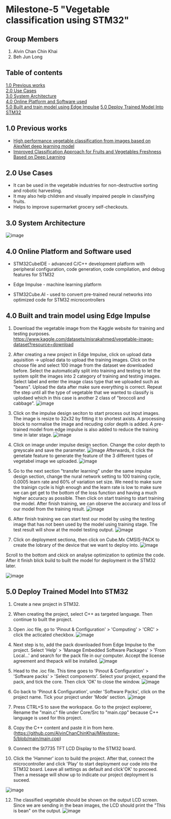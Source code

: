 # Milestone-5 "Vegetable classification using STM32"

## Group Members
1. Alvin Chan Chin Khai
2. Beh Jun Long


## Table of contents
[1.0 Previous works](#Previous-works)
<br>
[2.0 Use Cases](#Use-Cases)
<br>
[3.0 System Architecture](#system-architecture)
<br>
[4.0 Online Platform and Software used](#Online-Platform-and-Software-used)
<br>
[5.0 Built and train model using Edge Impulse](#Built-and-train)
[5.0 Deploy Trained Model Into STM32](#Deploy)

<a name="Previous-works"/></a>
## 1.0 Previous works
 - [High performance vegetable classification from images based on AlexNet deep learning model](https://ijabe.org/index.php/ijabe/article/view/2690/pdf)
 - [Improved Classification Approach for Fruits and Vegetables Freshness Based on Deep Learning](https://www.mdpi.com/1424-8220/22/21/8192/pdf)
 
 <a name="Use-Cases"/></a>
## 2.0 Use Cases
 - It can be used in the vegetable industries for non-destructive sorting and robotic harvesting.
 - It may also help children and visually impaired people in classifying fruits.
 - Helps to improve supermarket grocery self-checkouts.

<a name="system-architecture"/></a>
## 3.0 System Architecture
![image](https://user-images.githubusercontent.com/118173890/220200205-cc964e4b-51b1-4306-b3ae-a3d52933ead0.png)


<a name="Online-Platform-and-Software-used"/></a>
## 4.0 Online Platform and Software used

 - STM32CubeIDE \- advanced C/C++ development platform with peripheral configuration, code generation, code compilation, and debug features for STM32
 
 - Edge Impulse \- machine learning platform
 
 - STM32Cube.AI \- used to convert pre-trained neural networks into optimized code for STM32 microcontrollers


<a name="Built-and-train"/></a>
## 4.0 Built and train model using Edge Impulse

1. Download the vegetable image from the Kaggle website for training and testing purposes.
   https://www.kaggle.com/datasets/misrakahmed/vegetable-image-dataset?resource=download
   
2. After creating a new project in Edge Impulse, click on upload data aquisition -> upload data to upload the training images. Click on the choose file and select 100 image from the dataset we downloaded before. Select the automatically split into training and testing to let the system split the images into 2 category of training and testing images. Select label and enter the image class type that we uploaded such as "beans". Upload the data after make sure everything is correct. Repeat the step until all the type of vegetable that we wanted to classify is uplodaed which in this case is another 2 class of "broccoli and cabbage".
   ![image](https://user-images.githubusercontent.com/118173890/220202714-969842c8-cc43-4d5c-9ca0-40b48646ec69.png)

3. Click on the impulse design seciton to start process out input images. The image is resize to 32x32 by fitting it to shortest axists. A processing block to normalise the image and recuding color depth is added. A pre-trained model from edge impulse is also added to reduce the training time in later stage.
![image](https://user-images.githubusercontent.com/118173890/220204536-901c424f-cbe5-4625-875d-56d901f2c973.png)

4. Click on image under impulse design section. Change the color depth to greyscale and save the parameter. 
   ![image](https://user-images.githubusercontent.com/118173890/220204655-ab0fb9d1-6a30-43f0-bc83-9c59537e4520.png)
   Afterwards, it click the genetate feature to generate the feature of the 3 different types of vegetabel image we uploaded.
   ![image](https://user-images.githubusercontent.com/118173890/220205084-6b3579e3-73e5-48c2-a131-8e0e58fba992.png)

5. Go to the next section "transfer learning" under the same impulse design section, change the nural network setting to 100 training cycle, 0.0005 learn rate and 60% of variation set size. We need to make sure the trainign cycle is high enough and the learn rate is low to make sure we can get get to the bottom of the loss function and having a much higher accuracy as possible. Then click on start training to start training the model. After finish training, we can observe the accuracy and loss of our model from the training result. 
  ![image](https://user-images.githubusercontent.com/118173890/220206195-1cf6378b-993a-4543-8107-b977e43bc9c1.png)

6. After finish training we can start test our model by using the testing image that has not been used by the model using training stage. The test result will show at the model testing output.
![image](https://user-images.githubusercontent.com/118173890/220210270-da4445fb-c85c-440e-b615-1a0825969565.png)

7. Click on deployment sectiona, then click on Cube.Mx CMSIS-PACK to create the lobrary of the device that we want to deploy into. 
![image](https://user-images.githubusercontent.com/118173890/220210607-a5a6d9d1-0c93-4237-b925-8c18db40e59b.png)

  Scroll to the bottom and ckick on analyse optimization to optimize the code. After it finish blick build to built the model for deployment in the STM32 later.

  ![image](https://user-images.githubusercontent.com/118173890/220210496-87d790eb-1a54-4bbf-b151-e2137614cda0.png)




<a name="Deploy"/></a>
## 5.0 Deploy Trained Model Into STM32

1. Create a new project in STM32.

2. When creating the project, select C++ as targeted language. Then continue to built the project.

3. Open .ioc file, go to 'Pinout & Configuration' > 'Computing' > 'CRC' > click the acticated checkbox.
 ![image](https://user-images.githubusercontent.com/118992897/221048750-e861f31e-68db-40bb-b6b2-8162d9187552.png)

5. Next step is to, add the pack downloaded from Edge Impulse to the project. Select 'Help' > 'Manage Embedded Software Packages' > 'From Local...' and search for the pack file in our computer. Accept the license agreement and thepack will be installed.
 ![image](https://user-images.githubusercontent.com/118992897/221049309-4534d40a-2614-44fa-a873-0d87073d6981.png)

6. Head to the .ioc file. This time goes to 'Pinout & Configuration' > 'Software packs' > 'Select components'. Select your project, expand the pack, and tick the core. Then click 'OK' to close the window.
  ![image](https://user-images.githubusercontent.com/118992897/221050215-0d604f4d-058c-4539-82fb-73df7961ef6a.png)
  
7. Go back to 'Pinout & Configuration', under 'Software Packs', click on the project name. Tick your project under 'Mode' section. 
![image](https://user-images.githubusercontent.com/118992897/221051819-fb30d599-0a7e-4a1d-9c97-100c0e5fd8ef.png)

8. Press CTRL+S to save the workspace. Go to the project exploerer, Rename the "main.c" file under Core/Src to "main.cpp" because C++ language is used for this project.

9. Copy the C++ content and paste it in from here. (https://github.com/AlvinChanChinKhai/Milestone-5/blob/main/main.cpp)

10. Connect the St7735 TFT LCD Display to the STM32 board. 

11. Click the 'Hammer' icon to build the project. After that, connect the microcontroller and click 'Play' to start deployment our code into the STM32 board. Leave all settings as default and click'OK' to proceed. Then a message will show up to indicate our project deployment is suceed.

![image](https://user-images.githubusercontent.com/118992897/221053263-cf23e199-d5e3-4b6e-8ecd-d22776611621.png)

12. The classified vegetable should be shown on the output LCD screen. Since we are sending in the bean images, the LCD should print the "This is bean" on the output.
![image](https://user-images.githubusercontent.com/118992897/221176461-514f6bf8-d74f-489d-bc6c-8ae8b9bb3afa.png)


